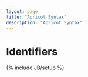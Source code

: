 ```yaml
---
layout: page
title: "Apricot Syntax"
description: "Apricot Syntax"
---
```


<h1>Identifiers</h1>



{% include JB/setup %}
